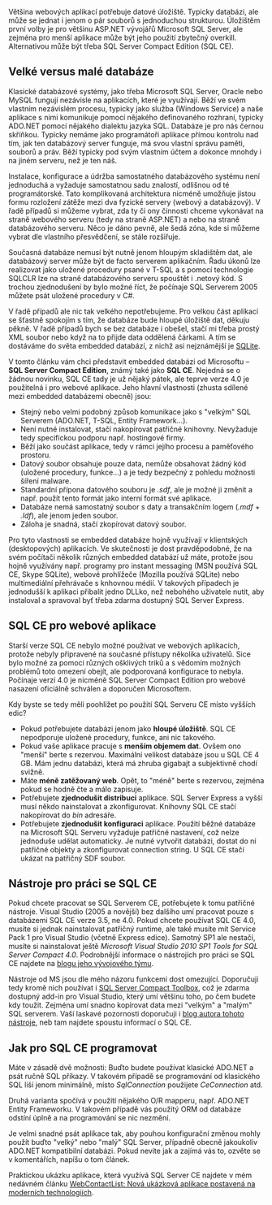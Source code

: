 <!-- dcterms:identifier = aspnetcz#332 -->
<!-- dcterms:title = SQL Server Compact 4.0: Embedded databáze pro web -->
<!-- dcterms:abstract = Většina webových aplikací potřebuje datové úložiště. Typicky databázi, ale může se jednat i jenom o pár souborů s jednoduchou strukturou. Úložištěm první volby je pro většinu ASP.NET vývojářů Microsoft SQL Server, ale zejména pro menší aplikace může být jeho použití zbytečný overkill. Alternativou může být třeba SQL Server Compact Edition (SQL CE). -->
<!-- np9:categoryId = 7 -->
<!-- x4w:category = Software -->
<!-- np9:authorId = 1 -->
<!-- np9:authorEmail = michal.valasek@altairis.cz -->
<!-- dcterms:creator = Michal Altair Valášek -->
<!-- dcterms:created = 2011-08-23T02:50:50.877+02:00 -->
<!-- dcterms:date = 2011-08-23T02:50:52+02:00 -->
<!-- x4w:pictureWidth = 150 -->
<!-- x4w:pictureHeight = 150 -->
<!-- x4w:pictureUrl = /perex-pictures/20110823-sql-server-compact-4-0-embedded-databaze-pro-web.png -->

Většina webových aplikací potřebuje datové úložiště. Typicky databázi, ale může se jednat i jenom o pár souborů s jednoduchou strukturou. Úložištěm první volby je pro většinu ASP.NET vývojářů Microsoft SQL Server, ale zejména pro menší aplikace může být jeho použití zbytečný overkill. Alternativou může být třeba SQL Server Compact Edition (SQL CE).

## Velké versus malé databáze

Klasické databázové systémy, jako třeba Microsoft SQL Server, Oracle nebo MySQL fungují nezávisle na aplikacích, které je využívají. Běží ve svém vlastním nezávislém procesu, typicky jako služba (Windows Service) a naše aplikace s nimi komunikuje pomocí nějakého definovaného rozhraní, typicky ADO.NET pomocí nějakého dialektu jazyka SQL. Databáze je pro nás černou skříňkou. Typicky nemáme jako programátoři aplikace přímou kontrolu nad tím, jak ten databázový server funguje, má svou vlastní správu paměti, souborů a práv. Běží typicky pod svým vlastním účtem a dokonce mnohdy i na jiném serveru, než je ten náš.

Instalace, konfigurace a údržba samostatného databázového systému není jednoduchá a vyžaduje samostatnou sadu znalostí, odlišnou od té programátorské. Tato komplikovaná architektura nicméně umožňuje jistou formu rozložení zátěže mezi dva fyzické servery (webový a databázový). V řadě případů si můžeme vybrat, zda ty či ony činnosti chceme vykonávat na straně webového serveru (tedy na straně ASP.NET) a nebo na straně databázového serveru. Něco je dáno pevně, ale šedá zóna, kde si můžeme vybrat dle vlastního přesvědčení, se stále rozšiřuje. 

Současná databáze nemusí být nutně jenom hloupým skladištěm dat, ale databázový server může být de facto serverem aplikačním. Řadu úkonů lze realizovat jako uložené procedury psané v T-SQL a s pomocí technologie SQLCLR lze na straně databázového serveru spouštět i .netový kód. S trochou zjednodušení by bylo možné říct, že počínaje SQL Serverem 2005 můžete psát uložené procedury v C#.

V řadě případů ale nic tak velkého nepotřebujeme. Pro velkou část aplikací se šťastně spokojím s tím, že databáze bude hloupé úložiště dat, děkuju pěkně. V řadě případů bych se bez databáze i obešel, stačí mi třeba prostý XML soubor nebo když na to přijde data oddělená čárkami. A tím se dostáváme do světa embedded databází, z nichž asi nejznámější je [SQLite](http://www.sqlite.org/).

V tomto článku vám chci představit embedded databázi od Microsoftu – **SQL Server Compact Edition**, známý také jako **SQL CE**. Nejedná se o žádnou novinku, SQL CE tady je už nějaký pátek, ale teprve verze 4.0 je použitelná i pro webové aplikace. Jeho hlavní vlastnosti (zhusta sdílené mezi embedded databázemi obecně) jsou:

*   Stejný nebo velmi podobný způsob komunikace jako s "velkým" SQL Serverem (ADO.NET, T-SQL, Entity Framework…).
*   Není nutné instalovat, stačí nakopírovat patřičné knihovny. Nevyžaduje tedy specifickou podporu např. hostingové firmy.
*   Běží jako součást aplikace, tedy v rámci jejího procesu a paměťového prostoru.
*   Datový soubor obsahuje pouze data, nemůže obsahovat žádný kód (uložené procedury, funkce…) a je tedy bezpečný z pohledu možnosti šíření malware.
*   Standardní přípona datového souboru je *.sdf*, ale je možné ji změnit a např. použít tento formát jako interní formát své aplikace.
*   Databáze nemá samostatný soubor s daty a transakčním logem (*.mdf* + *.ldf*), ale jenom jeden soubor.
*   Záloha je snadná, stačí zkopírovat datový soubor.

Pro tyto vlastnosti se embedded databáze hojně využívají v klientských (desktopových) aplikacích. Ve skutečnosti je dost pravděpodobné, že na svém počítači několik různých embedded databází už máte, protože jsou hojně využívány např. programy pro instant messaging (MSN používá SQL CE, Skype SQLite), webové prohlížeče (Mozilla používá SQLite) nebo multimediální přehrávače s knhovnou médií. V takových případech je jednodušší k aplikaci přibalit jedno DLLko, než nebohého uživatele nutit, aby instaloval a spravoval byť třeba zdarma dostupný SQL Server Express.

## SQL CE pro webové aplikace

Starší verze SQL CE nebylo možné používat ve webových aplikacích, protože nebyly připravené na současné přístupy několika uživatelů. Sice bylo možné za pomoci různých ošklivých triků a s vědomím možných problémů toto omezení obejít, ale podporovaná konfigurace to nebyla. Počínaje verzí 4.0 je nicméně SQL Server Compact Edition pro webové nasazení oficiálně schválen a doporučen Microsoftem.

Kdy byste se tedy měli poohlížet po použití SQL Serveru CE místo vyšších edic?

*   Pokud potřebujete databázi jenom jako **hloupé úložiště**. SQL CE nepodporuje uložené procedury, funkce, ani nic takového.
*   Pokud vaše aplikace pracuje s **menším objemem dat**. Ovšem ono "menší" berte s rezervou. Maximální velikost databáze jsou u SQL CE 4 GB. Mám jednu databázi, která má zhruba gigabajt a subjektivně chodí svižně.
*   Máte **méně zatěžovaný web**. Opět, to "méně" berte s rezervou, zejména pokud se hodně čte a málo zapisuje.
*   Potřebujete **zjednodušit distribuci** aplikace. SQL Server Express a vyšší musí někdo nainstalovat a zkonfigurovat. Knihovny SQL CE stačí nakopírovat do *bin* adresáře.
*   Potřebujete **zjednodušit konfiguraci** aplikace. Použití běžné databáze na Microsoft SQL Serveru vyžaduje patřičné nastavení, což nelze jednoduše udělat automaticky. Je nutné vytvořit databázi, dostat do ní patřičné objekty a zkonfigurovat connection string. U SQL CE stačí ukázat na patřičný SDF soubor.

## Nástroje pro práci se SQL CE

Pokud chcete pracovat se SQL Serverem CE, potřebujete k tomu patřičné nástroje. Visual Studio (2005 a novější) bez dalšího umí pracovat pouze s databázemi SQL CE verze 3.5, ne 4.0. Pokud chcete používat SQL CE 4.0, musíte si jednak nainstalovat patřičný runtime, ale také musíte mít Service Pack 1 pro Visual Studio (včetně Express edice). Samotný SP1 ale nestačí, musíte si nainstalovat ještě *Microsoft Visual Studio 2010 SP1 Tools for SQL Server Compact 4.0*. Podrobnější informace o nástrojích pro práci se SQL CE najdete na [blogu jeho vývojového týmu](http://blogs.msdn.com/b/sqlservercompact/archive/2011/03/15/sql-server-compact-4-0-tooling-support-in-visual-studio-2010-sp1-and-visual-web-developer-express-2010-sp1.aspx).

Nástroje od MS jsou dle mého názoru funkcemi dost omezující. Doporučuji tedy kromě nich používat i [SQL Server Compact Toolbox](http://sqlcetoolbox.codeplex.com/), což je zdarma dostupný add-in pro Visual Studio, který umí většinu toho, po čem budete kdy toužit. Zejména umí snadno kopírovat data mezi "velkým" a "malým" SQL serverem. Vaší laskavé pozornosti doporučuji i [blog autora tohoto nástroje](http://erikej.blogspot.com/), neb tam najdete spoustu informací o SQL CE.

## Jak pro SQL CE programovat

Máte v zásadě dvě možnosti: Buďto budete používat klasické ADO.NET a psát ručně SQL příkazy. V takovém případě se programování od klasického SQL liší jenom minimálně, místo *SqlConnection* použijete *CeConnection* atd. 

Druhá varianta spočívá v použití nějakého O/R mapperu, např. ADO.NET Entity Frameworku. V takovém případě vás použitý ORM od databáze odstíní úplně a na programování se nic nezmění.

Je velmi snadné psát aplikace tak, aby pouhou konfigurační změnou mohly použít buďto "velký" nebo "malý" SQL Server, případně obecně jakoukoliv ADO.NET kompatibilní databázi. Pokud nevíte jak a zajímá vás to, ozvěte se v komentářích, napíšu o tom článek.

Praktickou ukázku aplikace, která využívá SQL Server CE najdete v mém nedávném článku [WebContactList: Nová ukázková aplikace postavená na moderních technologiích](http://www.aspnet.cz/articles/331-webcontactlist-nova-ukazkova-aplikace-postavena-na-modernich-technologiich).
